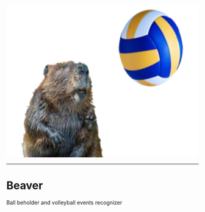 <div align="center">
	<a href="#"> <img width="600px" height="400px" src="img/beaver.png"></a>
</div>

----------------------------------------------------------------


# Beaver
Ball beholder and volleyball events recognizer
